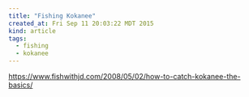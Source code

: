 ```yaml
---
title: "Fishing Kokanee"
created_at: Fri Sep 11 20:03:22 MDT 2015
kind: article
tags:
  - fishing
  - kokanee
---
```


https://www.fishwithjd.com/2008/05/02/how-to-catch-kokanee-the-basics/

